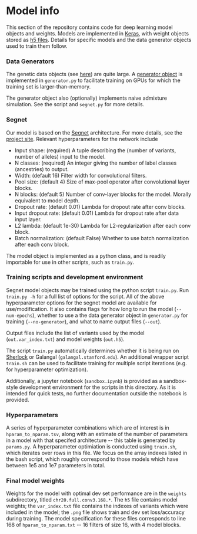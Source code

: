 # Model info

This section of the repository contains code for deep learning model objects and weights. Models are implemented in [Keras](https://keras.io/), with weight objects stored as [h5 files](https://keras.io/getting_started/faq/). Details for specific models and the data generator objects used to train them follow.

### Data Generators

The genetic data objects (see [here](https://github.com/maguirre1/deepLAI/tree/master/data/reference-panel)) are quite large. A [generator object](https://stackoverflow.com/questions/46493419/use-a-generator-for-keras-model-fit-generator) is implemented in `generator.py` to facilitate training on GPUs for which the training set is larger-than-memory. 

The generator object also (optionally) implements naive admixture simulation. See the script and `segnet.py` for more details.

### Segnet

Our model is based on the [Segnet](https://github.com/imlab-uiip/keras-segnet) architecture. For more details, see the [project site](http://mi.eng.cam.ac.uk/projects/segnet/). Relevant hyperparameters for the network include

 - Input shape: (required) A tuple describing the (number of variants, number of alleles) input to the model.
 - N classes: (required) An integer giving the number of label classes (ancestries) to output.
 - Width: (default 16) Filter width for convolutional filters.
 - Pool size: (default 4) Size of max-pool operator after convolutional layer blocks.
 - N blocks: (default 5) Number of conv-layer blocks for the model. Morally equivalent to model depth.
 - Dropout rate: (default 0.01) Lambda for dropout rate after conv blocks.
 - Input dropout rate: (default 0.01) Lambda for dropout rate after data input layer.
 - L2 lambda: (default 1e-30) Lambda for L2-regularization after each conv block.
 - Batch normalization: (default False) Whether to use batch normalization after each conv block.
 
 The model object is implemented as a python class, and is readily importable for use in other scripts, such as `train.py`.
 
 ### Training scripts and development environment
 
Segnet model objects may be trained using the python script `train.py`. Run `train.py -h` for a full list of options for the script. All of the above hyperparameter options for the segnet model are available for use/modification. It also contains flags for how long to run the model (`--num-epochs`), whether to use a the data generator object in `generator.py` for training (`--no-generator`), and what to name output files (`--out`).
 
Output files include the list of variants used by the model (`out.var_index.txt`) and model weights (`out.h5`).

The script `train.py` automatically determines whether it is being run on [Sherlock](sherlock.stanford.edu) or Galangal (`galangal.stanford.edu`). An additional wrapper script `train.sh` can be used to facilitate training for multiple script iterations (e.g. for hyperparameter optimization).

Additionally, a jupyter notebook (`sandbox.ipynb`) is provided as a sandbox-style development environment for the scripts in this directory. As it is intended for quick tests, no further documentation outside the notebook is provided.

### Hyperparameters

A series of hyperparameter combinations which are of interest is in `hparam_to_nparam.tsv`, along with an estimate of the number of parameters in  a model with that specifed architecture -- this table is generated by `params.py`. A hyperparameter optimiation is conducted using `train.sh`, which iterates over rows in this file. We focus on the array indexes listed in the bash script, which roughly correspond to those models which have between 1e5 and 1e7 parameters in total.

### Final model weights

Weights for the model with optimal dev set performance are in the `weights` subdirectory, titled `chr20.full.conv3.168.*`. The `h5` file contains model weights; the `var_index.txt` file contains the indexes of variants which were included in the model; the `.png` file shows train and dev set loss/accuracy during training. The model specification for these files corresponds to line 168 of `hparam_to_nparam.txt` -- 16 filters of size 16, with 4 model blocks.
